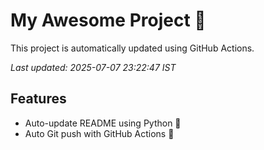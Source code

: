 # My Awesome Project 🚀

This project is automatically updated using GitHub Actions.

_Last updated: 2025-07-07 23:22:47 IST_

## Features
- Auto-update README using Python 🐍
- Auto Git push with GitHub Actions 🤖
